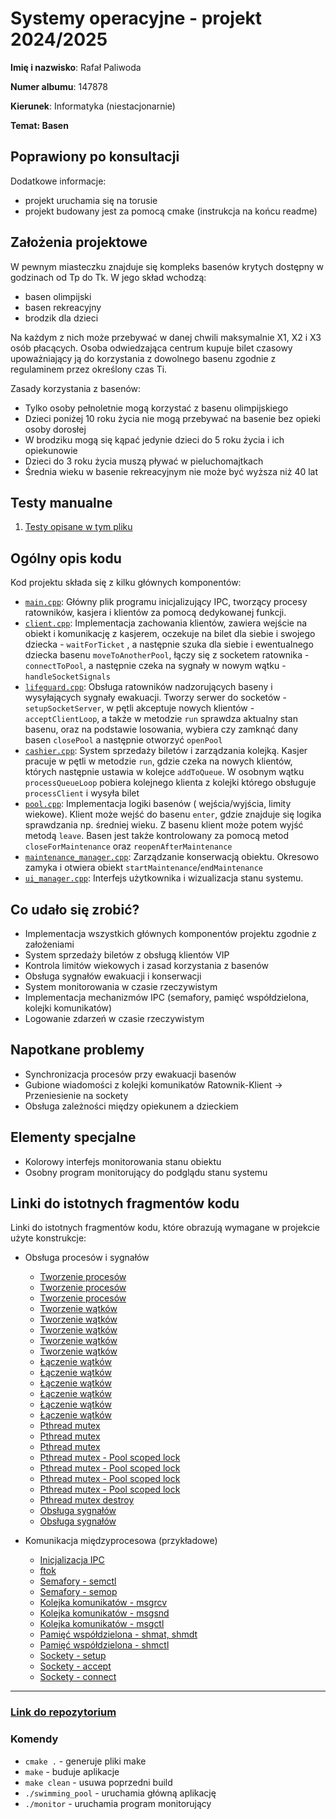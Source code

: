 # Systemy operacyjne - projekt 2024/2025

**Imię i nazwisko**: Rafał Paliwoda

**Numer albumu**: 147878

**Kierunek**: Informatyka (niestacjonarnie)

**Temat: Basen**

## Poprawiony po konsultacji

Dodatkowe informacje:

- projekt uruchamia się na torusie
- projekt budowany jest za pomocą cmake (instrukcja na końcu readme)

## Założenia projektowe

W pewnym miasteczku znajduje się kompleks basenów krytych dostępny w godzinach od Tp do Tk. W jego skład wchodzą:

- basen olimpijski
- basen rekreacyjny
- brodzik dla dzieci

Na każdym z nich może przebywać w danej chwili maksymalnie X1, X2 i X3 osób płacących. Osoba odwiedzająca centrum kupuje
bilet czasowy upoważniający ją do korzystania z dowolnego basenu zgodnie z regulaminem przez określony czas Ti.

Zasady korzystania z basenów:

- Tylko osoby pełnoletnie mogą korzystać z basenu olimpijskiego
- Dzieci poniżej 10 roku życia nie mogą przebywać na basenie bez opieki osoby dorosłej
- W brodziku mogą się kąpać jedynie dzieci do 5 roku życia i ich opiekunowie
- Dzieci do 3 roku życia muszą pływać w pieluchomajtkach
- Średnia wieku w basenie rekreacyjnym nie może być wyższa niż 40 lat

## Testy manualne

1. [Testy opisane w tym pliku](https://github.com/boriusz/so_projekt_basen/blob/main/tests.md)

## Ogólny opis kodu

Kod projektu składa się z kilku głównych komponentów:

- [`main.cpp`](https://github.com/boriusz/so_projekt_basen/blob/main/src/main.cpp): Główny plik programu inicjalizujący
  IPC, tworzący procesy ratowników, kasjera i klientów za pomocą dedykowanej funkcji.
- [`client.cpp`](https://github.com/boriusz/so_projekt_basen/blob/main/src/client/client.cpp): Implementacja zachowania
  klientów, zawiera wejście na obiekt i komunikację z kasjerem, oczekuje na bilet dla siebie i swojego dziecka - `waitForTicket`
  , a następnie szuka dla siebie i ewentualnego dziecka basenu `moveToAnotherPool`, łączy się z socketem ratownika - `connectToPool`, a następnie
  czeka na sygnały w nowym wątku - `handleSocketSignals`
- [`lifeguard.cpp`](https://github.com/boriusz/so_projekt_basen/blob/main/src/lifeguard/lifeguard.cpp): Obsługa
  ratowników nadzorujących baseny i wysyłających sygnały ewakuacji.
  Tworzy serwer do socketów - `setupSocketServer`, w pętli akceptuje nowych klientów - `acceptClientLoop`, 
  a także w metodzie `run` sprawdza aktualny stan basenu, oraz na podstawie losowania, wybiera czy zamknąć dany basen `closePool` a następnie otworzyć `openPool`
- [`cashier.cpp`](https://github.com/boriusz/so_projekt_basen/blob/main/src/cashier/cashier.cpp): System sprzedaży
  biletów i zarządzania kolejką. Kasjer pracuje w pętli w metodzie `run`, gdzie czeka na nowych klientów, których następnie ustawia w kolejce `addToQueue`.
  W osobnym wątku `processQueueLoop` pobiera kolejnego klienta z kolejki którego obsługuje `processClient` i wysyła bilet
- [`pool.cpp`](https://github.com/boriusz/so_projekt_basen/blob/main/src/pool/pool.cpp): Implementacja logiki basenów (
  wejścia/wyjścia, limity wiekowe). Klient może wejść do basenu `enter`, gdzie znajduje się logika sprawdzania np. średniej wieku. Z basenu klient może potem wyjść metodą `leave`. 
  Basen jest także kontrolowany za pomocą metod `closeForMaintenance` oraz `reopenAfterMaintenance`
- [
  `maintenance_manager.cpp`](https://github.com/boriusz/so_projekt_basen/blob/main/src/maintenance_manager/maintenance_manager.cpp):
  Zarządzanie konserwacją obiektu. Okresowo zamyka i otwiera obiekt `startMaintenance`/`endMaintenance`
- [`ui_manager.cpp`](https://github.com/boriusz/so_projekt_basen/blob/main/src/ui_manager/ui_manager.cpp): Interfejs
  użytkownika i wizualizacja stanu systemu.

## Co udało się zrobić?

- Implementacja wszystkich głównych komponentów projektu zgodnie z założeniami
- System sprzedaży biletów z obsługą klientów VIP
- Kontrola limitów wiekowych i zasad korzystania z basenów
- Obsługa sygnałów ewakuacji i konserwacji
- System monitorowania w czasie rzeczywistym
- Implementacja mechanizmów IPC (semafory, pamięć współdzielona, kolejki komunikatów)
- Logowanie zdarzeń w czasie rzeczywistym

## Napotkane problemy

- Synchronizacja procesów przy ewakuacji basenów
- Gubione wiadomości z kolejki komunikatów Ratownik-Klient -> Przeniesienie na sockety
- Obsługa zależności między opiekunem a dzieckiem

## Elementy specjalne

- Kolorowy interfejs monitorowania stanu obiektu
- Osobny program monitorujący do podglądu stanu systemu

## Linki do istotnych fragmentów kodu

Linki do istotnych fragmentów kodu, które obrazują wymagane w projekcie użyte konstrukcje:

- Obsługa procesów i sygnałów
    - [Tworzenie procesów](https://github.com/boriusz/so_projekt_basen/blob/8d1cf618a08bc7a4d33582fa6264c73ff6cda8b2/src/main.cpp#L80)
    - [Tworzenie procesów](https://github.com/boriusz/so_projekt_basen/blob/8d1cf618a08bc7a4d33582fa6264c73ff6cda8b2/src/main.cpp#L94)
    - [Tworzenie procesów](https://github.com/boriusz/so_projekt_basen/blob/8d1cf618a08bc7a4d33582fa6264c73ff6cda8b2/src/main.cpp#L123)
    - [Tworzenie wątków](https://github.com/boriusz/so_projekt_basen/blob/8d1cf618a08bc7a4d33582fa6264c73ff6cda8b2/src/cashier/cashier.cpp#L22)
    - [Tworzenie wątków](https://github.com/boriusz/so_projekt_basen/blob/8d1cf618a08bc7a4d33582fa6264c73ff6cda8b2/src/client/client.cpp#L312-L314)
    - [Tworzenie wątków](https://github.com/boriusz/so_projekt_basen/blob/8d1cf618a08bc7a4d33582fa6264c73ff6cda8b2/src/lifeguard/lifeguard.cpp#L21)
    - [Tworzenie wątków](https://github.com/boriusz/so_projekt_basen/blob/8d1cf618a08bc7a4d33582fa6264c73ff6cda8b2/src/ui_manager/ui_manager.cpp#L125-L165)
    - [Tworzenie wątków](https://github.com/boriusz/so_projekt_basen/blob/8d1cf618a08bc7a4d33582fa6264c73ff6cda8b2/src/main.cpp#L197)
    - [Łączenie wątków](https://github.com/boriusz/so_projekt_basen/blob/4ab556cd4ee491599a6d890d15202b316fee2ba1/src/main.cpp#L222-L224)
    - [Łączenie wątków](https://github.com/boriusz/so_projekt_basen/blob/8d1cf618a08bc7a4d33582fa6264c73ff6cda8b2/src/ui_manager/ui_manager.h#L59-L61)
    - [Łączenie wątków](https://github.com/boriusz/so_projekt_basen/blob/8d1cf618a08bc7a4d33582fa6264c73ff6cda8b2/src/monitor/monitor.cpp#L32-L34)
    - [Łączenie wątków](https://github.com/boriusz/so_projekt_basen/blob/8d1cf618a08bc7a4d33582fa6264c73ff6cda8b2/src/cashier/cashier.h#L31-L33)
    - [Łączenie wątków](https://github.com/boriusz/so_projekt_basen/blob/8d1cf618a08bc7a4d33582fa6264c73ff6cda8b2/src/client/client.cpp#L342-L350)
    - [Łączenie wątków](https://github.com/boriusz/so_projekt_basen/blob/8d1cf618a08bc7a4d33582fa6264c73ff6cda8b2/src/lifeguard/lifeguard.cpp#L31-L33)
    - [Pthread mutex](https://github.com/boriusz/so_projekt_basen/blob/8d1cf618a08bc7a4d33582fa6264c73ff6cda8b2/src/lifeguard/lifeguard.cpp#L173-L175)
    - [Pthread mutex](https://github.com/boriusz/so_projekt_basen/blob/8d1cf618a08bc7a4d33582fa6264c73ff6cda8b2/src/lifeguard/lifeguard.cpp#L195-L197)
    - [Pthread mutex](https://github.com/boriusz/so_projekt_basen/blob/8d1cf618a08bc7a4d33582fa6264c73ff6cda8b2/src/ui_manager/ui_manager.cpp#L49-L61)
    - [Pthread mutex - Pool scoped lock](https://github.com/boriusz/so_projekt_basen/blob/8d1cf618a08bc7a4d33582fa6264c73ff6cda8b2/src/pool/pool.h#L76-L82)
    - [Pthread mutex - Pool scoped lock](https://github.com/boriusz/so_projekt_basen/blob/8d1cf618a08bc7a4d33582fa6264c73ff6cda8b2/src/pool/pool.cpp#L79)
    - [Pthread mutex - Pool scoped lock](https://github.com/boriusz/so_projekt_basen/blob/8d1cf618a08bc7a4d33582fa6264c73ff6cda8b2/src/pool/pool.cpp#L153)
    - [Pthread mutex - Pool scoped lock](https://github.com/boriusz/so_projekt_basen/blob/8d1cf618a08bc7a4d33582fa6264c73ff6cda8b2/src/pool/pool.cpp#L184-L199)
    - [Pthread mutex destroy](https://github.com/boriusz/so_projekt_basen/blob/8d1cf618a08bc7a4d33582fa6264c73ff6cda8b2/src/pool/pool.cpp#L53-L54)
    - [Obsługa sygnałów](https://github.com/boriusz/so_projekt_basen/blob/8d1cf618a08bc7a4d33582fa6264c73ff6cda8b2/src/common/signal_handler.cpp#L60)
    - [Obsługa sygnałów](https://github.com/boriusz/so_projekt_basen/blob/8d1cf618a08bc7a4d33582fa6264c73ff6cda8b2/src/common/signal_handler.cpp#L94-L111)

- Komunikacja międzyprocesowa (przykładowe)
    - [Inicjalizacja IPC](https://github.com/boriusz/so_projekt_basen/blob/main/src/main.cpp#L20-L80)
    - [ftok](https://github.com/boriusz/so_projekt_basen/blob/8d1cf618a08bc7a4d33582fa6264c73ff6cda8b2/src/common/shared_memory.h#L88-L89)
    - [Semafory - semctl](https://github.com/boriusz/so_projekt_basen/blob/b57d36a1ee0ddfc882f39364ddf15be943b23765/src/main.cpp#L43)
    - [Semafory - semop](https://github.com/boriusz/so_projekt_basen/blob/b57d36a1ee0ddfc882f39364ddf15be943b23765/src/pool/pool.cpp#L67-L141)
    - [Kolejka komunikatów - msgrcv](https://github.com/boriusz/so_projekt_basen/blob/b57d36a1ee0ddfc882f39364ddf15be943b23765/src/cashier/cashier.cpp#L158)
    - [Kolejka komunikatów - msgsnd](https://github.com/boriusz/so_projekt_basen/blob/b57d36a1ee0ddfc882f39364ddf15be943b23765/src/cashier/cashier.cpp#L61)
    - [Kolejka komunikatów - msgctl](https://github.com/boriusz/so_projekt_basen/blob/b57d36a1ee0ddfc882f39364ddf15be943b23765/src/common/signal_handler.cpp#L32)
    - [Pamięć współdzielona - shmat, shmdt](https://github.com/boriusz/so_projekt_basen/blob/b57d36a1ee0ddfc882f39364ddf15be943b23765/src/cashier/cashier.cpp#L31-L43)
    - [Pamięć współdzielona - shmctl](https://github.com/boriusz/so_projekt_basen/blob/b57d36a1ee0ddfc882f39364ddf15be943b23765/src/common/signal_handler.cpp#L42)
    - [Sockety - setup](https://github.com/boriusz/so_projekt_basen/blob/b57d36a1ee0ddfc882f39364ddf15be943b23765/src/lifeguard/lifeguard.cpp#L42-L69)
    - [Sockety - accept](https://github.com/boriusz/so_projekt_basen/blob/b57d36a1ee0ddfc882f39364ddf15be943b23765/src/lifeguard/lifeguard.cpp#L260-L293)
    - [Sockety - connect](https://github.com/boriusz/so_projekt_basen/blob/b57d36a1ee0ddfc882f39364ddf15be943b23765/src/client/client.cpp#L102-L140)

---

### [Link do repozytorium](https://github.com/boriusz/so_projekt_basen)

### Komendy

- `cmake .` - generuje pliki make
- `make` - buduje aplikacje
- `make clean` - usuwa poprzedni build
- `./swimming_pool` - uruchamia główną aplikację
- `./monitor` - uruchamia program monitorujący